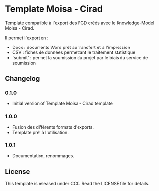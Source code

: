 # Template Moisa - Cirad

Template compatible à l'export des PGD créés avec le
Knowledge-Model Moisa - Cirad.

Il permet l'export en : 

- Docx : documents Word prêt au transfert et à l'impression
- CSV : fiches de données permettant le traitement statistique
- 'submit' : permet la soumission du projet par le biais du service
de soumission

## Changelog

### 0.1.0

- Initial version of Template Moisa - Cirad template

### 1.0.0

- Fusion des différents formats d'exports.
- Template prêt à l'utilisation.

### 1.0.1

- Documentation, renommages.

## License

This template is released under CC0. Read the LICENSE file for details.